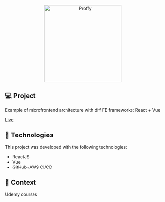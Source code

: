 
<br>

<p align="center">
  <img alt="Proffy" src="https://popolin.s3-sa-east-1.amazonaws.com/site/logo.png" width="250px">
</p>

## 💻 Project

Example of microfrontend architecture with diff FE frameworks: React + Vue

[Live](https://d1gfr6igmv54ao.cloudfront.net/)

## 🚀 Technologies

This project was developed with the following technologies:

- ReactJS
- Vue
- GitHub+AWS CI/CD


## 🔬 Context

Udemy courses